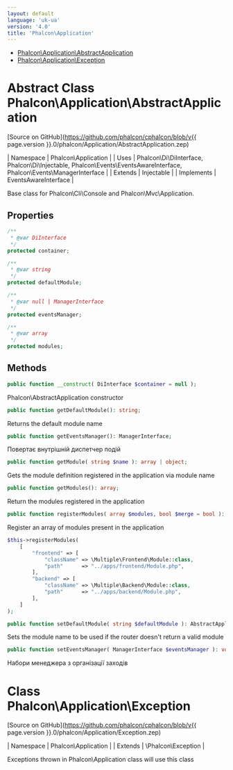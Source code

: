 ```yaml
---
layout: default
language: 'uk-ua'
version: '4.0'
title: 'Phalcon\Application'
---
```


* [Phalcon\Application\AbstractApplication](#application-abstractapplication)
* [Phalcon\Application\Exception](#application-exception)

<h1 id="application-abstractapplication">Abstract Class Phalcon\Application\AbstractApplication</h1>

[Source on GitHub](https://github.com/phalcon/cphalcon/blob/v{{ page.version }}.0/phalcon/Application/AbstractApplication.zep)

| Namespace | Phalcon\Application | | Uses | Phalcon\Di\DiInterface, Phalcon\Di\Injectable, Phalcon\Events\EventsAwareInterface, Phalcon\Events\ManagerInterface | | Extends | Injectable | | Implements | EventsAwareInterface |

Base class for Phalcon\Cli\Console and Phalcon\Mvc\Application.

## Properties

```php
/**
 * @var DiInterface
 */
protected container;

/**
 * @var string
 */
protected defaultModule;

/**
 * @var null | ManagerInterface
 */
protected eventsManager;

/**
 * @var array
 */
protected modules;

```

## Methods

```php
public function __construct( DiInterface $container = null );
```

Phalcon\AbstractApplication constructor

```php
public function getDefaultModule(): string;
```

Returns the default module name

```php
public function getEventsManager(): ManagerInterface;
```

Повертає внутрішній диспетчер подій

```php
public function getModule( string $name ): array | object;
```

Gets the module definition registered in the application via module name

```php
public function getModules(): array;
```

Return the modules registered in the application

```php
public function registerModules( array $modules, bool $merge = bool ): AbstractApplication;
```

Register an array of modules present in the application

```php
$this->registerModules(
    [
        "frontend" => [
            "className" => \Multiple\Frontend\Module::class,
            "path"      => "../apps/frontend/Module.php",
        ],
        "backend" => [
            "className" => \Multiple\Backend\Module::class,
            "path"      => "../apps/backend/Module.php",
        ],
    ]
);
```

```php
public function setDefaultModule( string $defaultModule ): AbstractApplication;
```

Sets the module name to be used if the router doesn't return a valid module

```php
public function setEventsManager( ManagerInterface $eventsManager ): void;
```

Набори менеджера з організації заходів

<h1 id="application-exception">Class Phalcon\Application\Exception</h1>

[Source on GitHub](https://github.com/phalcon/cphalcon/blob/v{{ page.version }}.0/phalcon/Application/Exception.zep)

| Namespace | Phalcon\Application | | Extends | \Phalcon\Exception |

Exceptions thrown in Phalcon\Application class will use this class